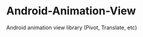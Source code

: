 Android-Animation-View
======================

Android animation view library (Pivot, Translate, etc)
